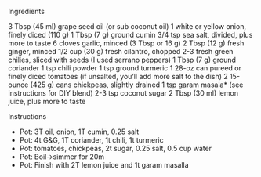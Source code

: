 Ingredients

3 Tbsp (45 ml) grape seed oil (or sub coconut oil)
1 white or yellow onion, finely diced (110 g)
1 Tbsp (7 g) ground cumin
3/4 tsp sea salt, divided, plus more to taste
6 cloves garlic, minced (3 Tbsp or 16 g)
2 Tbsp (12 g) fresh ginger, minced
1/2 cup (30 g) fresh cilantro, chopped
2-3 fresh green chilies, sliced with seeds (I used serrano peppers)
1 Tbsp (7 g) ground coriander
1 tsp chili powder
1 tsp ground turmeric
1 28-oz can pureed or finely diced tomatoes (if unsalted, you’ll add more salt to the dish)
2 15-ounce (425 g) cans chickpeas, slightly drained
1 tsp garam masala* (see instructions for DIY blend)
2-3 tsp coconut sugar
2 Tbsp (30 ml) lemon juice, plus more to taste

Instructions     

* Pot: 3T oil, onion, 1T cumin, 0.25 salt
* Pot: 4t G&G, 1T coriander, 1t chili, 1t turmeric
* Pot: tomatoes, chickpeas, 2t sugar, 0.25 salt, 0.5 cup water
* Pot: Boil->simmer  for 20m
* Pot: Finish with 2T lemon juice and 1t garam masalla

